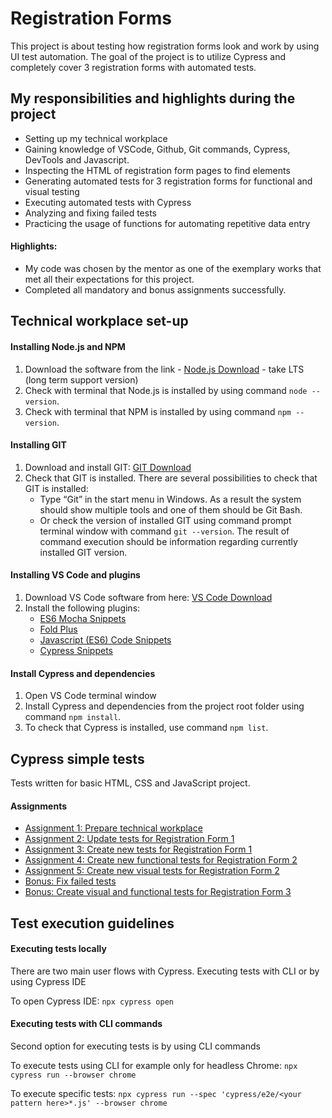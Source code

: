 # Registration Forms
This project is about testing how registration forms look and work by using UI test automation. The goal of the project is to utilize Cypress and completely cover 3 registration forms with automated tests.

## My responsibilities and highlights during the project
* Setting up my technical workplace
* Gaining knowledge of VSCode, Github, Git commands, Cypress, DevTools and Javascript.
* Inspecting the HTML of registration form pages to find elements
* Generating automated tests for 3 registration forms for functional and visual testing
* Executing automated tests with Cypress
* Analyzing and fixing failed tests
* Practicing the usage of functions for automating repetitive data entry

#### Highlights:
* My code was chosen by the mentor as one of the exemplary works that met all their expectations for this project.
* Completed all mandatory and bonus assignments successfully.

## Technical workplace set-up
#### Installing Node.js and NPM
1. Download the software from the link - [Node.js Download](https://nodejs.org/en/) - take LTS (long term support version)  
2. Check with terminal that Node.js is installed by using command `node --version`.
3. Check with terminal that NPM is installed by using command `npm --version`.
#### Installing GIT
1. Download and install GIT:  [GIT Download](https://git-scm.com/download/win)
2. Check that GIT is installed. There are several possibilities to check that GIT is installed:
    * Type “Git” in the start menu in Windows. As a result the system should show multiple tools and one of them should be Git Bash.
    * Or check the version of installed GIT using command prompt terminal window with command `git --version`. The result of command execution should be information regarding currently installed GIT version.
#### Installing VS Code and plugins
1. Download VS Code software from here: [VS Code Download](https://code.visualstudio.com/download)
2. Install the following plugins:
     * [ES6 Mocha Snippets](https://marketplace.visualstudio.com/items?itemName=spoonscen.es6-mocha-snippets)
     * [Fold Plus](https://marketplace.visualstudio.com/items?itemName=dakara.dakara-foldplus)
     * [Javascript (ES6) Code Snippets](https://marketplace.visualstudio.com/items?itemName=xabikos.JavaScriptSnippets)
     * [Cypress Snippets](https://marketplace.visualstudio.com/items?itemName=andrew-codes.cypress-snippets)
#### Install Cypress and dependencies
1. Open VS Code terminal window
2. Install Cypress and dependencies from the project root folder using command `npm install`.
3. To check that Cypress is installed, use command `npm list`.

## Cypress simple tests
Tests written for basic HTML, CSS and JavaScript project.
#### Assignments
* [Assignment 1: Prepare technical workplace](https://github.com/MadAphrodite/Registration_Forms_Automation/tree/master?tab=readme-ov-file#technical-workplace-set-up)
* [Assignment 2: Update tests for Registration Form 1](https://github.com/MadAphrodite/Registration_Forms_Automation/blob/master/cypress/e2e/registration_form_1_test.cy.js)
* [Assignment 3: Create new tests for Registration Form 1](https://github.com/MadAphrodite/Registration_Forms_Automation/blob/master/cypress/e2e/registration_form_1_test.cy.js)
* [Assignment 4: Create new functional tests for Registration Form 2](https://github.com/MadAphrodite/Registration_Forms_Automation/blob/master/cypress/e2e/Birgit_Tikk_registration_form_2_test.cy.js)
* [Assignment 5: Create new visual tests for Registration Form 2](https://github.com/MadAphrodite/Registration_Forms_Automation/blob/master/cypress/e2e/Birgit_Tikk_registration_form_2_test.cy.js)
* [Bonus: Fix failed tests](https://github.com/MadAphrodite/Registration_Forms_Automation/blob/master/cypress/e2e/registration_form_4_test.cy.js)
* [Bonus: Create visual and functional tests for Registration Form 3](https://github.com/MadAphrodite/Registration_Forms_Automation/blob/master/cypress/e2e/registration_form_3_test.cy.js)

## Test execution guidelines

#### Executing tests locally
There are two main user flows with Cypress. Executing tests with CLI or by using Cypress IDE

To open Cypress IDE:
`npx cypress open`

#### Executing tests with CLI commands
Second option for executing tests is by using CLI commands

To execute tests using CLI for example only for headless Chrome:
`npx cypress run --browser chrome`

To execute specific tests:
`npx cypress run --spec 'cypress/e2e/<your pattern here>*.js' --browser chrome`




